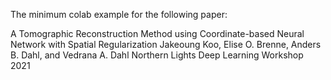 The minimum colab example for the following paper:

A Tomographic Reconstruction Method using Coordinate-based Neural Network with Spatial Regularization
Jakeoung Koo, Elise O. Brenne, Anders B. Dahl, and Vedrana A. Dahl
Northern Lights Deep Learning Workshop 2021
